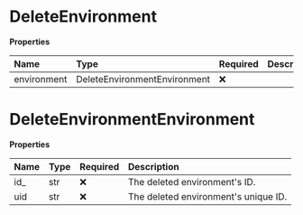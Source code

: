 # DeleteEnvironment

**Properties**

| Name        | Type                         | Required | Description |
| :---------- | :--------------------------- | :------- | :---------- |
| environment | DeleteEnvironmentEnvironment | ❌       |             |

# DeleteEnvironmentEnvironment

**Properties**

| Name | Type | Required | Description                          |
| :--- | :--- | :------- | :----------------------------------- |
| id\_ | str  | ❌       | The deleted environment's ID.        |
| uid  | str  | ❌       | The deleted environment's unique ID. |

<!-- This file was generated by liblab | https://liblab.com/ -->
